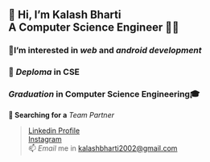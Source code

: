  👋  Hi, I’m Kalash Bharti<br> 
 A Computer Science Engineer  🧑‍💻
 -
### 👀I’m interested in $web$ and $android$ $development$ <br>
### 🏫 $Deploma$ <b>in CSE </b> <br>
### $Graduation$ in <b>Computer Science Engineering</u>🎓</b>

 <b> 🔎  Searching for a</b> $Team$ $Partner$<br>
>[ Linkedin Profile ](https://www.linkedin.com/in/kalash-bharti-31842a251/)<br>
>[ Instagram ](https://www.instagram.com/kalashbharti26/)<br>
 📫  $Email$ me in  [kalashbharti2002@gmail.com](mailto:kalashbharti2002@gmail.com)
